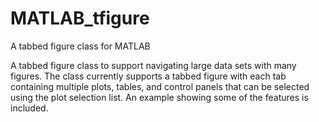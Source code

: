 # MATLAB_tfigure
A tabbed figure class for MATLAB

A tabbed figure class to support navigating large data sets with many figures. The class currently supports a tabbed figure with each tab containing multiple plots, tables, and control panels that can be selected using the plot selection list. An example showing some of the features is included.
